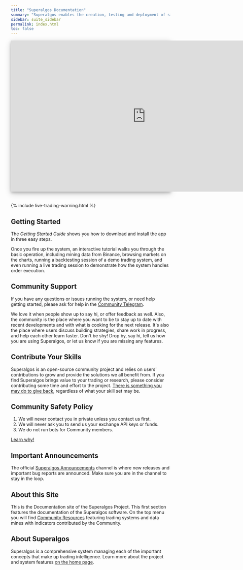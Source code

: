 ```yaml
---
title: "Superalgos Documentation"
summary: "Superalgos enables the creation, testing and deployment of simple and complex crypto-trading strategies, as well as robust crypto-markets data processing. "
sidebar: suite_sidebar
permalink: index.html
toc: false
---
```


<div style="background-color: white; box-shadow: 0 4px 8px 0 rgba(0, 0, 0, 0.2), 0 6px 20px 0 rgba(0, 0, 0, 0.19); margin-bottom: 35px; max-width: 850px; max-height: 476px;">
<iframe width="848" height="476" src="https://www.youtube.com/embed/_ZmJn7Qqe1Q" frameborder="0" allow="accelerometer; autoplay; encrypted-media; gyroscope; picture-in-picture" allowfullscreen></iframe>
</div>

{% include live-trading-warning.html %}

## Getting Started

The *Getting Started Guide* shows you how to download and install the app in three easy steps.

Once you fire up the system, an interactive tutorial walks you through the basic operation, including mining data from Binance, browsing markets on the charts, running a <a data-toggle="tooltip" data-original-title="{{site.data.network.backtesting_session}}">backtesting session</a> of a demo <a data-toggle="tooltip" data-original-title="{{site.data.trading_system.trading_system}}">trading system</a>, and even running a <a data-toggle="tooltip" data-original-title="{{site.data.network.live_trading_session}}">live trading session</a> to demonstrate how the system handles order execution.

## Community Support

If you have any questions or issues running the system, or need help getting started, please ask for help in the <a href="https://t.me/superalgoscommunity" rel="nofollow" rel="noopener" target="_blank">Community Telegram</a>. 

We love it when people show up to say hi, or offer feedback as well. Also, the community is the place where you want to be to stay up to date with recent developments and with what is cooking for the next release. It's also the place where users discuss building strategies, share work in progress, and help each other learn faster. Don't be shy! Drop by, say hi, tell us how you are using Superalgos, or let us know if you are missing any features.

## Contribute Your Skills

Superalgos is an open-source community project and relies on users' contributions to grow and provide the solutions we all benefit from. If you find Superalgos brings value to your trading or research, please consider contributing some time and effort to the project. [There is something you may do to give back](contributing-to-superalgos.html), regardless of what your skill set may be.

## Community Safety Policy

1. We will never contact you in private unless you contact us first.
2. We will never ask you to send us your exchange API keys or funds.
3. We do not run bots for Community members.

[Learn why!](/suite-community-safety-policy.html)

## Important Announcements

The official <a href="https://t.me/superalgos" rel="nofollow" rel="noopener" target="_blank">Superalgos Announcements</a> channel is where new releases and important bug reports are announced. Make sure you are in the channel to stay in the loop.

## About this Site

This is the Documentation site of the Superalgos Project. This first section features the documentation of the Superalgos software. On the top menu you will find [Community Resources](community-resources.html) featuring <a data-toggle="tooltip" data-original-title="{{site.data.trading_system.trading_system}}">trading systems</a> and <a data-toggle="tooltip" data-original-title="{{site.data.data_mine.data_mines}}">data mines</a> with indicators contributed by the Community.

## About Superalgos

Superalgos is a comprehensive system managing each of the important concepts that make up trading intelligence. Learn more about the project and system features <a href="https://superalgos.org" target="_blank">on the home page</a>.
